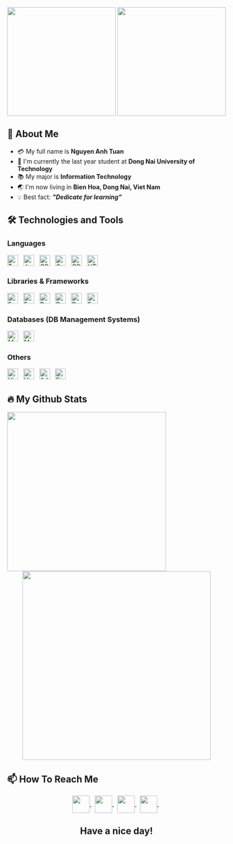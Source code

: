 
<div align="center">
  <img align="center" height="250px" src="https://user-images.githubusercontent.com/66428255/192133748-59376ad2-526c-4089-a3b5-d0fbb9d6c478.gif" />
  <img align="center" height="250px" src="https://user-images.githubusercontent.com/73085770/190730412-f5a40d94-37c0-4418-bc7d-7932796953db.gif" />
</div>


## 👋 About Me
- :credit_card: My full name is **Nguyen Anh Tuan**
- :school: I'm currently the last year student at **Dong Nai University of Technology**
- :books: My major is **Information Technology**
- :earth_asia: I'm now living in **Bien Hoa, Dong Nai, Viet Nam**
- :bulb: Best fact: ***"Dedicate for learning"*** 


## 🛠 Technologies and Tools
<!-- LANGUAGES -->
### Languages
  <span><img src="https://img.shields.io/badge/TypeScript-007ACC?style=for-the-badge&logo=typescript&logoColor=white" title="Typescript" height="25" /></span>
  &nbsp;
  <span><img src="https://img.shields.io/badge/JavaScript-323330?style=for-the-badge&logo=javascript&logoColor=F7DF1E" alt="Javascript logo" title="Javascript" height="25" /></span>
  &nbsp;
  <span><img src="https://img.shields.io/badge/C%23-239120?style=for-the-badge&logo=csharp&logoColor=white" alt="CSharp logo" title="CSharp" height="25" /></span>
  &nbsp;
  <span><img src="https://img.shields.io/badge/C%2B%2B-00599C?style=for-the-badge&logo=c%2B%2B&logoColor=white" alt="C++ logo" title="C++" height="25" /></span>
  &nbsp;
  <span><img src="https://img.shields.io/badge/CSS3-1572B6?style=for-the-badge&logo=css3&logoColor=white" alt="CSS3 logo" title="CSS3" height="25" /></span>
  &nbsp;
  <span><img src="https://img.shields.io/badge/HTML5-E34F26?style=for-the-badge&logo=html5&logoColor=white" alt="HTML5 logo" title="HTML5" height="25" /></span>
  &nbsp;
<!-- Libraries & Frameworks -->

### Libraries & Frameworks
  <span><img src="https://img.shields.io/badge/Node%20js-339933?style=for-the-badge&logo=nodedotjs&logoColor=white" alt="Express logo" title="Express" height="25" /></span>
  &nbsp;
  <span><img src="https://img.shields.io/badge/Express%20js-000000?style=for-the-badge&logo=express&logoColor=white" alt="Express logo" title="Express" height="25" /></span>
  &nbsp;
  <span><img src="https://img.shields.io/badge/React-20232A?style=for-the-badge&logo=react&logoColor=61DAFB" alt="React logo" title="React" height="25" /></span>
  &nbsp;
  <span><img src="https://img.shields.io/badge/React_Native-20232A?style=for-the-badge&logo=react&logoColor=61DAFB" alt="React Native logo" title="React Native" height="25" /></span>
  &nbsp;
  <span><img src="https://img.shields.io/badge/Redux-593D88?style=for-the-badge&logo=redux&logoColor=white" alt="React logo" title="React" height="25" /></span>
  &nbsp;
  <span><img src="https://img.shields.io/badge/Socket.io-010101?&style=for-the-badge&logo=Socket.io&logoColor=white" alt="Express logo" title="Express" height="25" /></span>
  &nbsp;
  
<!-- Others -->
### Databases (DB Management Systems)
  <span><img src="https://img.shields.io/badge/MongoDB-4EA94B?style=for-the-badge&logo=mongodb&logoColor=white" alt="MongoDB logo" title="MongoDB" height="25" /></span>
  &nbsp;
  <span><img src="https://img.shields.io/badge/Microsoft%20SQL%20Server-CC2927?style=for-the-badge&logo=microsoft%20sql%20server&logoColor=white" alt="MS SQL Server logo" title="MS SQL Server" height="25" /></span>
  &nbsp;
  
<!-- Others -->
### Others
  <span><img src="https://img.shields.io/badge/VSCode-0078D4?style=for-the-badge&logo=visual%20studio%20code&logoColor=white" alt="Visual Studio Code logo" title="Visual Studio Code" height="25" /></span>
  &nbsp;
  <span><img src="https://img.shields.io/badge/Visual_Studio-5C2D91?style=for-the-badge&logo=visual%20studio&logoColor=white" alt="Visual Studio logo" title="Visual Studio" height="25" /></span>
  &nbsp;
  <span><img src="https://img.shields.io/badge/Adobe%20Illustrator-FF9A00?style=for-the-badge&logo=adobe%20illustrator&logoColor=white" alt="Adobe Illustrator logo" title="Adobe Illustrator" height="25" /></span>
  &nbsp;
  <span><img src="https://img.shields.io/badge/Figma-F24E1E?style=for-the-badge&logo=figma&logoColor=white" alt="Figma logo" title="Figma" height="25" /></span>
  &nbsp;
</p>


## 🔥 My Github Stats
<!--https://github.com/anuraghazra/github-readme-stats-->
<div align=center>
  <div>
    <img width="366" align="left" src="https://github-readme-stats.vercel.app/api/top-langs/?username=NguyenAnhTuan1912&title_color=61dafb&text_color=ffffff&icon_color=61dafb&bg_color=20232a&langs_count=8&layout=compact&border_color=61dafb&hide_border=true" />
  </div>
  <div>
    <img align="center" width="434" src="https://github-readme-stats.vercel.app/api?username=NguyenAnhTuan1912&show_icons=true&theme=react&border_color=61dafb&hide_border=true" />
  </div>
</div>


## 📫 How To Reach Me
<div align="center">
  <a href="mailto:nguyenanhtuan19122002@gmail.com" >
    <img align="center" width="40px" src="https://img.icons8.com/color/344/gmail--v1.png" />
  </a> &nbsp; 
  <a href="https://www.facebook.com/tunanguyen19" >
    <img align="center" width="40px" src="https://img.icons8.com/fluency/344/facebook-new.png" />
  </a> &nbsp; 
  <a href="https://github.com/NguyenAnhTuan1912" >
    <img align="center" width="40px" src="https://img.icons8.com/fluency/344/github.png" />
  </a> &nbsp;
  <a href="https://www.linkedin.com/in/tuan-nguyen-08a550224" >
    <img align="center" width="40px" src="https://img.icons8.com/fluency/344/linkedin.png" />
  </a> &nbsp; 
</div>

<h2 align="center">Have a nice day!</h2>
